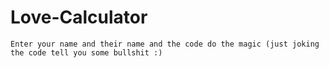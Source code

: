 # Love-Calculator
    Enter your name and their name and the code do the magic (just joking the code tell you some bullshit :)